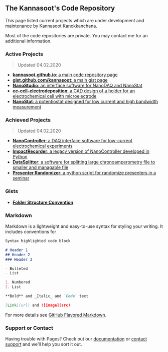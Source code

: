 ## The Kannasoot's Code Repository
This page listed current projects which are under development and maintenance by Kannasoot Kanokkanchana.

Most of the code repositories are private. You may contact me for an additional information.

### Active Projects
> Updated 04.02.2020

- [**kannasoot.github.io**: a main code repository page](https://kannasoot.github.io/)
- [**gist.github.com/kannasoot**: a main gist page](https://gist.github.com/kannasoot/)
- [**NanoStudio**: an interface software for NanoDAQ and NanoStat](https://github.com/kannasoot/nanostudio)
- [**ec-cell-electrodeposition**: a CAD design of a holder for an electrochemical cell with microelectrode](https://github.com/kannasoot/ec-cell-electrodeposition)
- [**NanoStat**: a potentiostat designed for low current and high bandwidth measurement](https://github.com/kannasoot/nanostat)

### Achieved Projects
> Updated 04.02.2020

- [**NanoController**: a DAQ interface software for low-current electrochemical experiments](https://github.com/kannasoot/Nano-Controller)
- [**ImpactRecorder**: a legacy version of NanoController developed in Python](https://github.com/kannasoot/ImpactRecorder)
- [**DataSplitter**: a software for splitting large chronoamperometry file to smaller and managable file](https://github.com/kannasoot/datasplitter)
- [**Presenter Randomizer**: a python script for randomize presenters in a seminar](https://github.com/kannasoot/presenter_randomizer)

### Gists
- [**Folder Structure Convention**](https://gist.github.com/kannasoot/79469a797d881913ca5fa9454fb182d0)

### Markdown

Markdown is a lightweight and easy-to-use syntax for styling your writing. It includes conventions for

```markdown
Syntax highlighted code block

# Header 1
## Header 2
### Header 3

- Bulleted
- List

1. Numbered
2. List

**Bold** and _Italic_ and `Code` text

[Link](url) and ![Image](src)
```

For more details see [GitHub Flavored Markdown](https://guides.github.com/features/mastering-markdown/).

### Support or Contact

Having trouble with Pages? Check out our [documentation](https://help.github.com/categories/github-pages-basics/) or [contact support](https://github.com/contact) and we’ll help you sort it out.
